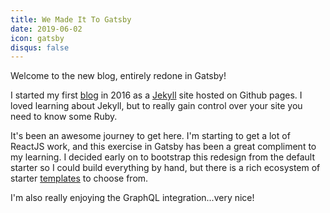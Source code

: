 ```yaml
---
title: We Made It To Gatsby
date: 2019-06-02
icon: gatsby
disqus: false
---
```


Welcome to the new blog, entirely redone in Gatsby!

I started my first [blog](https://chasefranks.github.io) in 2016 as a [Jekyll](https://jekyllrb.com/) site hosted on Github pages. I loved learning about Jekyll, but to really gain control over your site you need to know some Ruby.

It's been an awesome journey to get here. I'm starting to get a lot of ReactJS work, and this exercise in Gatsby has been a great compliment to my learning. I decided early on to bootstrap this redesign from the default starter so I could build everything by hand, but there is a rich ecosystem of starter [templates](https://www.gatsbyjs.org/starters/?v=2) to choose from.

 I'm also really enjoying the GraphQL integration...very nice!

